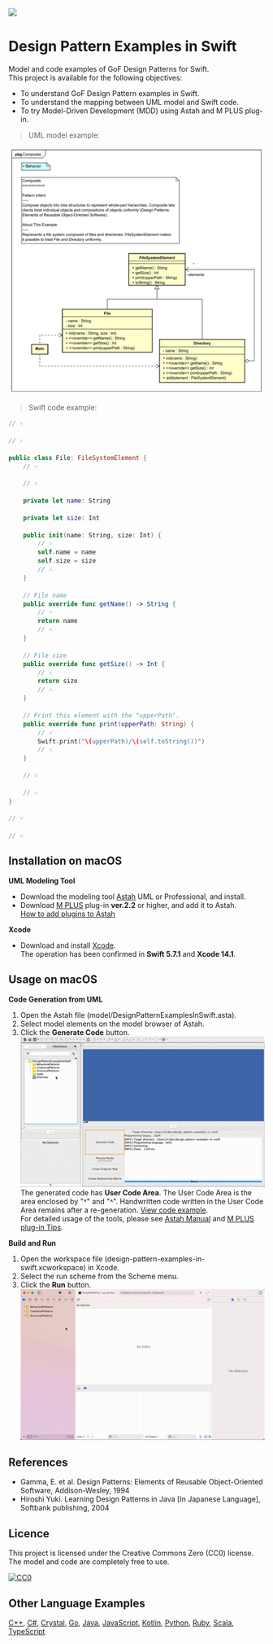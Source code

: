 [<img src="./screenshots/AllPatterns.svg">](https://raw.githubusercontent.com/takaakit/design-pattern-examples-in-swift/master/screenshots/AllPatterns.svg)

Design Pattern Examples in Swift
===

Model and code examples of GoF Design Patterns for Swift.  
This project is available for the following objectives:  

* To understand GoF Design Pattern examples in Swift.
* To understand the mapping between UML model and Swift code.
* To try Model-Driven Development (MDD) using Astah and M PLUS plug-in.

> UML model example:

![](./screenshots/CompositePattern.svg "Composite Pattern")

<a id="code-example"></a>
> Swift code example:

```swift
// ˅

// ˄

public class File: FileSystemElement {
    // ˅
    
    // ˄

    private let name: String

    private let size: Int

    public init(name: String, size: Int) {
        // ˅
        self.name = name
        self.size = size
        // ˄
    }

    // File name
    public override func getName() -> String {
        // ˅
        return name
        // ˄
    }

    // File size
    public override func getSize() -> Int {
        // ˅
        return size
        // ˄
    }

    // Print this element with the "upperPath".
    public override func print(upperPath: String) {
        // ˅
        Swift.print("\(upperPath)/\(self.toString())")
        // ˄
    }

    // ˅
    
    // ˄
}

// ˅

// ˄
```

Installation on macOS
------------
**UML Modeling Tool**
* Download the modeling tool [Astah](https://astah.net/download) UML or Professional, and install.  
* Download [M PLUS](https://sites.google.com/view/m-plus-plugin/download) plug-in **ver.2.2** or higher, and add it to Astah.  
  [How to add plugins to Astah](https://astahblog.com/2014/12/15/astah_plugins/)

**Xcode**
* Download and install [Xcode](https://developer.apple.com/xcode/).  
  The operation has been confirmed in **Swift 5.7.1** and **Xcode 14.1**.

Usage on macOS
-----
**Code Generation from UML**
  1. Open the Astah file (model/DesignPatternExamplesInSwift.asta).
  2. Select model elements on the model browser of Astah.
  3. Click the **Generate Code** button.  
  ![](./screenshots/GenerateCode.gif "Generate Code")  
  The generated code has **User Code Area**. The User Code Area is the area enclosed by "˅" and "˄". Handwritten code written in the User Code Area remains after a re-generation. [View code example](#code-example).  
  For detailed usage of the tools, please see [Astah Manual](https://astah.net/manual) and [M PLUS plug-in Tips](https://sites.google.com/view/m-plus-plugin-tips).

**Build and Run**
  1. Open the workspace file (design-pattern-examples-in-swift.xcworkspace) in Xcode.
  2. Select the run scheme from the Scheme menu.
  3. Click the **Run** button.  
     ![](./screenshots/BuildAndRun.gif "Build and Run")  

References
----------
* Gamma, E. et al. Design Patterns: Elements of Reusable Object-Oriented Software, Addison-Wesley, 1994
* Hiroshi Yuki. Learning Design Patterns in Java [In Japanese Language], Softbank publishing, 2004

Licence
-------
This project is licensed under the Creative Commons Zero (CC0) license. The model and code are completely free to use.

[![CC0](https://i.creativecommons.org/p/zero/1.0/88x31.png "CC0")](https://creativecommons.org/publicdomain/zero/1.0/deed)

Other Language Examples
-----------------------
[C++](https://github.com/takaakit/design-pattern-examples-in-cpp), [C#](https://github.com/takaakit/design-pattern-examples-in-csharp), [Crystal](https://github.com/takaakit/design-pattern-examples-in-crystal), [Go](https://github.com/takaakit/design-pattern-examples-in-golang), [Java](https://github.com/takaakit/design-pattern-examples-in-java), [JavaScript](https://github.com/takaakit/design-pattern-examples-in-javascript), [Kotlin](https://github.com/takaakit/design-pattern-examples-in-kotlin), [Python](https://github.com/takaakit/design-pattern-examples-in-python), [Ruby](https://github.com/takaakit/design-pattern-examples-in-ruby), [Scala](https://github.com/takaakit/design-pattern-examples-in-scala), [TypeScript](https://github.com/takaakit/design-pattern-examples-in-typescript)
